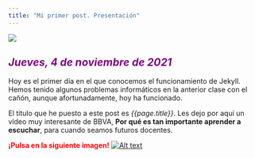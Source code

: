 ```yaml
---
title: "Mi primer post. Presentación"
---
```

![](https://media3.giphy.com/media/bZVnr05ibCddKi5eFR/giphy.gif?cid=ecf05e47hjqm57msk6iaoeortlqk5ubzba4dbzk3may7ovkl&rid=giphy.gif&ct=g)

## <span style="color:purple"> *Jueves, 4 de noviembre de 2021*

Hoy es el primer día en el que conocemos el funcionamiento de Jekyll. Hemos tenido algunos problemas informáticos en la anterior clase con el cañón, aunque afortunadamente, hoy ha funcionado. 

El título que he puesto a este post es *{{page.title}}*. Les dejo por aquí un vídeo muy interesante de BBVA, **Por qué es tan importante aprender a escuchar**, para cuando seamos futuros docentes.

 <span style="color:red"> **¡Pulsa en la siguiente imagen!** 
[![Alt text](https://encrypted-tbn0.gstatic.com/images?q=tbn:ANd9GcSXEgcLT3zn9kTGCdxEACfaGw9pkt3BtJMehA&usqp=CAU)](https://youtu.be/LtMQDPAnauE)
